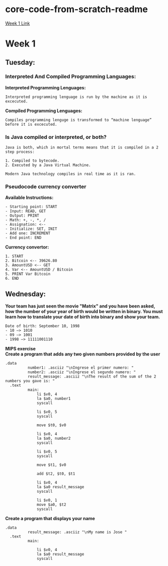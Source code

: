 # core-code-from-scratch-readme

[Week 1 Link](core-code-from-scratch-readme/week1.md "Week 1 Link")

# Week 1

## Tuesday:

### Interpreted And Compiled Programming Languages:

**Interpreted Programming Lenguages:** 
```
Interpreted programming lenguage is run by the machine as it is excecuted. 
```
**Compiled Programming Lenguages:** 
```
Compiles programming lenguge is transformed to “machine lenguage” before it is excecuted.
```
### Is Java compiled or interpreted, or both?
```
Java is both, which in mortal terms means that it is compiled in a 2 step process: 

1. Compiled to bytecode.
2. Executed by a Java Virtual Machine. 

Modern Java technology compiles in real time as it is ran.
```
### **Pseudocode currency converter**

**Available Instructions:**
```
- Starting point: START
- Input: READ, GET
- Output: PRINT
- Math: +, -, *, /
- Assignation: <--
- Initialize: SET, INIT
- Add one: INCREMENT
- End point: END
```
**Currency convertor:**
```
1. START
2. Bitcoin <-- 39626.80
3. AmountUSD <-- GET
4. Var <-- AmountUSD / Bitcoin 
5. PRINT Var Bitcoin
6. END
```
## Wednesday:

**Your team has just seen the movie "Matrix" and you have been asked, how the number of your year of birth would be written in binary. You must learn how to translate your date of birth into binary and show your team.**
```
Date of birth: September 10, 1998
- 10 —> 1010
- 09 —> 1001
- 1998 —> 11111001110
```
**MIPS exercise**  
**Create a program that adds any two given numbers provided by the user**
```
.data
	      number1: .asciiz "\nIngrese el primer numero: "
	      number2: .asciiz "\nIngrese el segundo numero: "
	      result_message: .asciiz "\nThe result of the sum of the 2 numbers you gave is: "
  .text
	      main:
              li $v0, 4
              la $a0, number1
              syscall

              li $v0, 5
              syscall

              move $t0, $v0

              li $v0, 4
              la $a0, number2
              syscall

              li $v0, 5
              syscall

              move $t1, $v0
              
              add $t2, $t0, $t1

              li $v0, 4
              la $a0 result_message
              syscall

              li $v0, 1
              move $a0, $t2
              syscall
 ```            
**Create a program that displays your name**
```
.data
	      result_message: .asciiz "\nMy name is Jose "
  .text
	      main:

              li $v0, 4
              la $a0 result_message
              syscall
```
